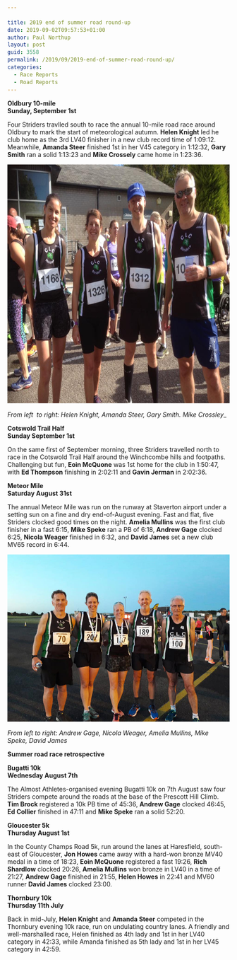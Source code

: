 ```yaml
---

title: 2019 end of summer road round-up
date: 2019-09-02T09:57:53+01:00
author: Paul Northup
layout: post
guid: 3558
permalink: /2019/09/2019-end-of-summer-road-round-up/
categories:
  - Race Reports
  - Road Reports
---
```

**Oldbury 10-mile  
Sunday, September 1st**

Four Striders travlled south to race the annual 10-mile road race around Oldbury to mark the start of meteorological autumn. **Helen Knight** led he club home as the 3rd LV40 finisher in a new club record time of 1:09:12. Meanwhile, **Amanda Steer** finished 1st in her V45 category in 1:12:32, **Gary Smith** ran a solid 1:13:23 and **Mike Crossely** came home in 1:23:36.

<img src="/Images/2019/09/Oldbury-10.jpg" alt="" class="3559" width="800" height="540" /> <figcaption>_From left &nbsp;to right: Helen Knight, Amanda Steer, Gary Smith. Mike Crossley__ 

**Cotswold Trail Half  
Sunday September 1st**

On the same first of September morning, three Striders travelled north to race in the Cotswold Trail Half around the Winchcombe hills and footpaths. Challenging but fun, **Eoin McQuone** was 1st home for the club in 1:50:47, with **Ed Thompson** finishing in 2:02:11 and **Gavin Jerman** in 2:02:36.

**Meteor Mile  
Saturday August 31st**

The annual Meteor Mile was run on the runway at Staverton airport under a setting sun on a fine and dry end-of-August evening. Fast and flat, five Striders clocked good times on the night. **Amelia Mullins** was the first club finisher in a fast 6:15, **Mike Speke** ran a PB of 6:18, **Andrew Gage** clocked 6:25, **Nicola Weager** finished in 6:32, and **David James** set a new club MV65 record in 6:44. 

<img src="/Images/2019/09/Meteor-Mile-1.jpg" alt="From left to right: Andrew Gage, Nicola Weager, Amelia Mullins, Mike Speke, David James"/>

_From left to right: Andrew Gage, Nicola Weager, Amelia Mullins, Mike Speke, David James_


**Summer road race retrospective** 

**Bugatti 10k  
Wednesday August 7th** 

The Almost Athletes-organised evening Bugatti 10k on 7th August saw four Striders compete around the roads at the base of the Prescott Hill Climb. **Tim Brock** registered a 10k PB time of 45:36, **Andrew Gage** clocked 46:45, **Ed Collier** finished in 47:11 and **Mike Speke** ran a solid 52:20.

**Gloucester 5k  
Thursday August 1st**

In the County Champs Road 5k, run around the lanes at Haresfield, south-east of Gloucester, **Jon Howes** came away with a hard-won bronze MV40 medal in a time of 18:23, **Eoin McQuone** registered a fast 19:26, **Rich Shardlow** clocked 20:26, **Amelia Mullins** won bronze in LV40 in a time of 21:27, **Andrew Gage** finished in 21:55, **Helen Howes** in 22:41 and MV60 runner **David James** clocked 23:00. 

**Thornbury 10k  
Thursday 11th July**

Back in mid-July, **Helen Knight** and **Amanda Steer** competed in the Thornbury evening 10k race, run on undulating country lanes. A friendly and well-marshalled race, Helen finished as 4th lady and 1st in her LV40 category in 42:33, while Amanda finished as 5th lady and 1st in her LV45 category in 42:59.
